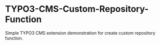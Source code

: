 # TYPO3-CMS-Custom-Repository-Function
Simple TYPO3 CMS extension demonstration for create custom repository function.
